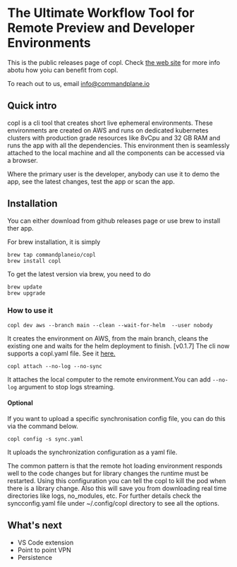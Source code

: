 # The Ultimate Workflow Tool for Remote Preview and Developer Environments

This is the public releases page of copl. Check [the web site](https://beta.commandplane.io) for more info abotu how yoiu can benefit from copl.

To reach out to us, email info@commandplane.io

## Quick intro

copl is a cli tool that creates short live ephemeral environments. These environments are created on AWS and runs on dedicated kubernetes clusters with production grade resources like 8vCpu and 32 GB RAM and runs the app with all the dependencies. This environment then is seamlessly attached to the local machine and all the components can be accessed via a browser. 

Where the primary user is the developer, anybody can use it to demo the app, see the latest changes, test the app or scan the app.
## Installation
You can either download from github releases page or use brew to install ther app.

For brew installation, it is simply
```
brew tap commandplaneio/copl
brew install copl
```
To get the latest version via brew, you need to do 
```
brew update
brew upgrade
```
### How to use it

```
copl dev aws --branch main --clean --wait-for-helm  --user nobody
```


It creates the environment on AWS, from the main branch, cleans the existing one and waits for the helm deployment to finish.
[v0.1.7] The cli now supports a copl.yaml file. See it [here.](./config/copl.yaml)


```
copl attach --no-log --no-sync
```


It attaches the local computer to the remote environment.You can add ```--no-log``` argument to stop logs streaming.

#### Optional
If you want to upload a specific synchronisation config file, you can do this via the command below.
```
copl config -s sync.yaml
```

It uploads the synchronization configuration as a yaml file.

The common pattern is that the remote hot loading environment responds well to the code changes but for library changes the runtime must be restarted. Using this configuration you can tell the copl to kill the pod when there is a library change.
Also this will save you from downloading real time directories like logs, no_modules, etc. For further details check the syncconfig.yaml file under ~/.config/copl directory to see all the options.

## What's next
- VS Code extension
- Point to point VPN
- Persistence
